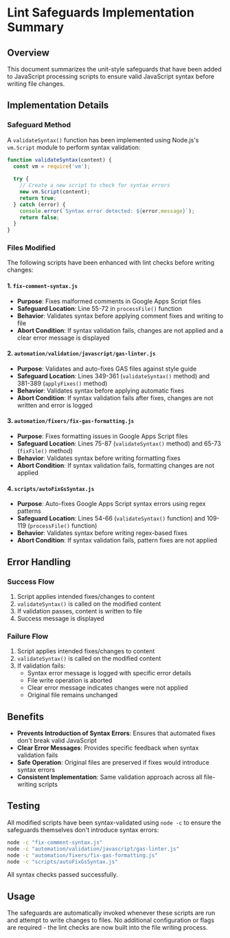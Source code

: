 # Lint Safeguards Implementation Summary

## Overview

This document summarizes the unit-style safeguards that have been added to JavaScript processing scripts to ensure valid JavaScript syntax before writing file changes.

## Implementation Details

### Safeguard Method

A `validateSyntax()` function has been implemented using Node.js's `vm.Script` module to perform syntax validation:

```javascript
function validateSyntax(content) {
  const vm = require('vm');
  
  try {
    // Create a new script to check for syntax errors
    new vm.Script(content);
    return true;
  } catch (error) {
    console.error(`Syntax error detected: ${error.message}`);
    return false;
  }
}
```

### Files Modified

The following scripts have been enhanced with lint checks before writing changes:

#### 1. `fix-comment-syntax.js`
- **Purpose**: Fixes malformed comments in Google Apps Script files
- **Safeguard Location**: Line 55-72 in `processFile()` function
- **Behavior**: Validates syntax before applying comment fixes and writing to file
- **Abort Condition**: If syntax validation fails, changes are not applied and a clear error message is displayed

#### 2. `automation/validation/javascript/gas-linter.js`
- **Purpose**: Validates and auto-fixes GAS files against style guide
- **Safeguard Location**: Lines 349-361 (`validateSyntax()` method) and 381-389 (`applyFixes()` method)
- **Behavior**: Validates syntax before applying automatic fixes
- **Abort Condition**: If syntax validation fails after fixes, changes are not written and error is logged

#### 3. `automation/fixers/fix-gas-formatting.js`
- **Purpose**: Fixes formatting issues in Google Apps Script files
- **Safeguard Location**: Lines 75-87 (`validateSyntax()` method) and 65-73 (`fixFile()` method)
- **Behavior**: Validates syntax before writing formatting fixes
- **Abort Condition**: If syntax validation fails, formatting changes are not applied

#### 4. `scripts/autoFixGsSyntax.js`
- **Purpose**: Auto-fixes Google Apps Script syntax errors using regex patterns
- **Safeguard Location**: Lines 54-66 (`validateSyntax()` function) and 109-119 (`processFile()` function)
- **Behavior**: Validates syntax before writing regex-based fixes
- **Abort Condition**: If syntax validation fails, pattern fixes are not applied

## Error Handling

### Success Flow
1. Script applies intended fixes/changes to content
2. `validateSyntax()` is called on the modified content
3. If validation passes, content is written to file
4. Success message is displayed

### Failure Flow
1. Script applies intended fixes/changes to content
2. `validateSyntax()` is called on the modified content
3. If validation fails:
   - Syntax error message is logged with specific error details
   - File write operation is aborted
   - Clear error message indicates changes were not applied
   - Original file remains unchanged

## Benefits

- **Prevents Introduction of Syntax Errors**: Ensures that automated fixes don't break valid JavaScript
- **Clear Error Messages**: Provides specific feedback when syntax validation fails
- **Safe Operation**: Original files are preserved if fixes would introduce syntax errors
- **Consistent Implementation**: Same validation approach across all file-writing scripts

## Testing

All modified scripts have been syntax-validated using `node -c` to ensure the safeguards themselves don't introduce syntax errors:

```bash
node -c "fix-comment-syntax.js"
node -c "automation/validation/javascript/gas-linter.js"
node -c "automation/fixers/fix-gas-formatting.js"
node -c "scripts/autoFixGsSyntax.js"
```

All syntax checks passed successfully.

## Usage

The safeguards are automatically invoked whenever these scripts are run and attempt to write changes to files. No additional configuration or flags are required - the lint checks are now built into the file writing process.

